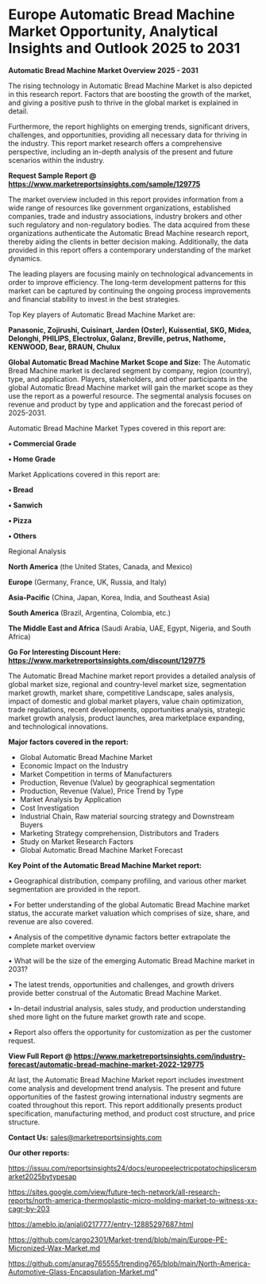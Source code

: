 # Europe Automatic Bread Machine Market Opportunity, Analytical Insights and Outlook 2025 to 2031

<Strong> Automatic Bread Machine Market Overview 2025 - 2031</strong>

The rising technology in Automatic Bread Machine Market is also depicted in this research report. Factors that are boosting the growth of the market, and giving a positive push to thrive in the global market is explained in detail.

Furthermore, the report highlights on emerging trends, significant drivers, challenges, and opportunities, providing all necessary data for thriving in the industry. This report market research offers a comprehensive perspective, including an in-depth analysis of the present and future scenarios within the industry.

<strong>Request Sample Report @ <a href=https://www.marketreportsinsights.com/sample/129775>https://www.marketreportsinsights.com/sample/129775</a></strong>

The market overview included in this report provides information from a wide range of resources like government organizations, established companies, trade and industry associations, industry brokers and other such regulatory and non-regulatory bodies. The data acquired from these organizations authenticate the Automatic Bread Machine research report, thereby aiding the clients in better decision making. Additionally, the data provided in this report offers a contemporary understanding of the market dynamics.

The leading players are focusing mainly on technological advancements in order to improve efficiency. The long-term development patterns for this market can be captured by continuing the ongoing process improvements and financial stability to invest in the best strategies.

Top Key players of Automatic Bread Machine Market are:

<strong>Panasonic, Zojirushi, Cuisinart, Jarden (Oster), Kuissential, SKG, Midea, Delonghi, PHILIPS, Electrolux, Galanz, Breville, petrus, Nathome, KENWOOD, Bear, BRAUN, Chulux</strong>

<strong><b>Global Automatic Bread Machine Market Scope and Size:</b></strong>
The Automatic Bread Machine market is declared segment by company, region (country), type, and application. Players, stakeholders, and other participants in the global Automatic Bread Machine market will gain the market scope as they use the report as a powerful resource. The segmental analysis focuses on revenue and product by type and application and the forecast period of 2025-2031.

Automatic Bread Machine Market Types covered in this report are:

<strong>• Commercial Grade

• Home Grade</strong>

Market Applications covered in this report are:

<strong>• Bread

• Sanwich

• Pizza

• Others</strong> 

Regional Analysis

<strong>North America</strong> (the United States, Canada, and Mexico)

<strong>Europe</strong> (Germany, France, UK, Russia, and Italy)

<strong>Asia-Pacific</strong> (China, Japan, Korea, India, and Southeast Asia)

<strong>South America</strong> (Brazil, Argentina, Colombia, etc.)

<strong>The Middle East and Africa</strong> (Saudi Arabia, UAE, Egypt, Nigeria, and South Africa)

<strong>Go For Interesting Discount Here: <a href=https://www.marketreportsinsights.com/discount/129775>https://www.marketreportsinsights.com/discount/129775</a></strong>

The Automatic Bread Machine market report provides a detailed analysis of global market size, regional and country-level market size, segmentation market growth, market share, competitive Landscape, sales analysis, impact of domestic and global market players, value chain optimization, trade regulations, recent developments, opportunities analysis, strategic market growth analysis, product launches, area marketplace expanding, and technological innovations.

<strong><b>Major factors covered in the report:</b></strong>
<ul>
  <li>Global Automatic Bread Machine Market </li>
  <li>Economic Impact on the Industry</li>
  <li>Market Competition in terms of Manufacturers</li>
  <li>Production, Revenue (Value) by geographical segmentation</li>
  <li>Production, Revenue (Value), Price Trend by Type</li>
  <li>Market Analysis by Application</li>
  <li>Cost Investigation</li>
  <li>Industrial Chain, Raw material sourcing strategy and Downstream Buyers</li>
  <li>Marketing Strategy comprehension, Distributors and Traders</li>
  <li>Study on Market Research Factors</li>
  <li>Global Automatic Bread Machine Market Forecast</li>
</ul>

<strong><b>Key Point of the Automatic Bread Machine Market report:</b></strong>

• Geographical distribution, company profiling, and various other market segmentation are provided in the report.

• For better understanding of the global Automatic Bread Machine market status, the accurate market valuation which comprises of size, share, and revenue are also covered.

• Analysis of the competitive dynamic factors better extrapolate the complete market overview

• What will be the size of the emerging Automatic Bread Machine market in 2031?

• The latest trends, opportunities and challenges, and growth drivers provide better construal of the Automatic Bread Machine Market.

• In-detail industrial analysis, sales study, and production understanding shed more light on the future market growth rate and scope.

• Report also offers the opportunity for customization as per the customer request.

<strong><b>View Full Report @ <a href=https://www.marketreportsinsights.com/industry-forecast/automatic-bread-machine-market-2022-129775>https://www.marketreportsinsights.com/industry-forecast/automatic-bread-machine-market-2022-129775</a></b></strong>


At last, the Automatic Bread Machine Market report includes investment come analysis and development trend analysis. The present and future opportunities of the fastest growing international industry segments are coated throughout this report. This report additionally presents product specification, manufacturing method, and product cost structure, and price structure.

<strong>Contact Us:</strong>
sales@marketreportsinsights.com

<strong>Our other reports:</strong>

<a href=https://issuu.com/reportsinsights24/docs/europeelectricpotatochipslicersmarket2025bytypesap>https://issuu.com/reportsinsights24/docs/europeelectricpotatochipslicersmarket2025bytypesap</a>

<a href=https://sites.google.com/view/future-tech-network/all-research-reports/north-america-thermoplastic-micro-molding-market-to-witness-xx-cagr-by-203>https://sites.google.com/view/future-tech-network/all-research-reports/north-america-thermoplastic-micro-molding-market-to-witness-xx-cagr-by-203</a>

<a href=https://ameblo.jp/anjali0217777/entry-12885297687.html>https://ameblo.jp/anjali0217777/entry-12885297687.html</a>

<a href=https://github.com/cargo2301/Market-trend/blob/main/Europe-PE-Micronized-Wax-Market.md>https://github.com/cargo2301/Market-trend/blob/main/Europe-PE-Micronized-Wax-Market.md</a>

<a href=https://github.com/anurag765555/trending765/blob/main/North-America-Automotive-Glass-Encapsulation-Market.md>https://github.com/anurag765555/trending765/blob/main/North-America-Automotive-Glass-Encapsulation-Market.md</a>"
